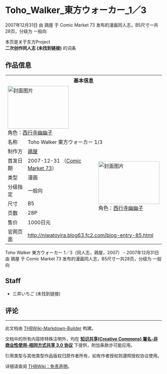 # Toho_Walker_東方ウォーカー_1／3

<!-- source html: G:\repos\THBWiki-Markdown-Builder\THBWikiMarkdown\Temp\main\6\61\ns0%3AToho_Walker_%E6%9D%B1%E6%96%B9%E3%82%A6%E3%82%A9%E3%83%BC%E3%82%AB%E3%83%BC_1%EF%BC%8F3.html -->

2007年12月31日 由 鶏屋 于 Comic Market 73 发布的漫画同人志，B5尺寸一共28页，分级为 一般向

本页是关于东方Project  
 **二次创作同人志 (未找到链接)** 的词条

## 作品信息

<table><tbody><tr><th colspan="3">基本信息</th></tr><tr><td class="cover-artwork-mobile" colspan="2"><a href="./文件-Toho_Walker_東方ウォーカー_1／3封面.jpg.md" class="image" title="封面图片"><img alt="封面图片" src="https://upload.thwiki.cc/thumb/c/cb/Toho_Walker_%E6%9D%B1%E6%96%B9%E3%82%A6%E3%82%A9%E3%83%BC%E3%82%AB%E3%83%BC_1%EF%BC%8F3%E5%B0%81%E9%9D%A2.jpg/196px-Toho_Walker_%E6%9D%B1%E6%96%B9%E3%82%A6%E3%82%A9%E3%83%BC%E3%82%AB%E3%83%BC_1%EF%BC%8F3%E5%B0%81%E9%9D%A2.jpg" decoding="async" loading="lazy" width="196" height="137" srcset="https://upload.thwiki.cc/thumb/c/cb/Toho_Walker_%E6%9D%B1%E6%96%B9%E3%82%A6%E3%82%A9%E3%83%BC%E3%82%AB%E3%83%BC_1%EF%BC%8F3%E5%B0%81%E9%9D%A2.jpg/294px-Toho_Walker_%E6%9D%B1%E6%96%B9%E3%82%A6%E3%82%A9%E3%83%BC%E3%82%AB%E3%83%BC_1%EF%BC%8F3%E5%B0%81%E9%9D%A2.jpg 1.5x, https://upload.thwiki.cc/thumb/c/cb/Toho_Walker_%E6%9D%B1%E6%96%B9%E3%82%A6%E3%82%A9%E3%83%BC%E3%82%AB%E3%83%BC_1%EF%BC%8F3%E5%B0%81%E9%9D%A2.jpg/392px-Toho_Walker_%E6%9D%B1%E6%96%B9%E3%82%A6%E3%82%A9%E3%83%BC%E3%82%AB%E3%83%BC_1%EF%BC%8F3%E5%B0%81%E9%9D%A2.jpg 2x" data-file-width="700" data-file-height="489"></a><div class="cover-char">角色：<a href="./西行寺幽幽子.md" title="西行寺幽幽子">西行寺幽幽子</a></div></td>
</tr><tr><td class="label">名称</td><td colspan="2"> Toho Walker 東方ウォーカー 1/3 </td></tr><tr><td class="label">制作方</td><td><a href="./鶏屋.md" title="鶏屋">鶏屋</a></td><td class="cover-artwork" rowspan="7" style="min-width:196px;"><a href="./文件-Toho_Walker_東方ウォーカー_1／3封面.jpg.md" class="image" title="封面图片"><img alt="封面图片" src="https://upload.thwiki.cc/thumb/c/cb/Toho_Walker_%E6%9D%B1%E6%96%B9%E3%82%A6%E3%82%A9%E3%83%BC%E3%82%AB%E3%83%BC_1%EF%BC%8F3%E5%B0%81%E9%9D%A2.jpg/196px-Toho_Walker_%E6%9D%B1%E6%96%B9%E3%82%A6%E3%82%A9%E3%83%BC%E3%82%AB%E3%83%BC_1%EF%BC%8F3%E5%B0%81%E9%9D%A2.jpg" decoding="async" loading="lazy" width="196" height="137" srcset="https://upload.thwiki.cc/thumb/c/cb/Toho_Walker_%E6%9D%B1%E6%96%B9%E3%82%A6%E3%82%A9%E3%83%BC%E3%82%AB%E3%83%BC_1%EF%BC%8F3%E5%B0%81%E9%9D%A2.jpg/294px-Toho_Walker_%E6%9D%B1%E6%96%B9%E3%82%A6%E3%82%A9%E3%83%BC%E3%82%AB%E3%83%BC_1%EF%BC%8F3%E5%B0%81%E9%9D%A2.jpg 1.5x, https://upload.thwiki.cc/thumb/c/cb/Toho_Walker_%E6%9D%B1%E6%96%B9%E3%82%A6%E3%82%A9%E3%83%BC%E3%82%AB%E3%83%BC_1%EF%BC%8F3%E5%B0%81%E9%9D%A2.jpg/392px-Toho_Walker_%E6%9D%B1%E6%96%B9%E3%82%A6%E3%82%A9%E3%83%BC%E3%82%AB%E3%83%BC_1%EF%BC%8F3%E5%B0%81%E9%9D%A2.jpg 2x" data-file-width="700" data-file-height="489"></a><div class="cover-char">角色：<a href="./西行寺幽幽子.md" title="西行寺幽幽子">西行寺幽幽子</a></div></td>
</tr><tr><td class="label">首发日期</td><td>2007-12-31&#160;（<a href="/展会作品列表?e=Comic+Market%2373">Comic Market 73</a>）</td></tr><tr><td class="label">类型</td><td>漫画</td></tr><tr><td class="label">分级指定</td><td>一般向</td></tr><tr><td class="label">尺寸</td><td>B5</td></tr><tr><td class="label">页数</td><td>28P</td></tr><tr><td class="label">售价</td><td>1000日元</td></tr>
<tr><td class="label">官网页面</td><td colspan="2"><a rel="nofollow" class="external free" href="http://niwatoyira.blog63.fc2.com/blog-entry-85.html">http://niwatoyira.blog63.fc2.com/blog-entry-85.html</a></td></tr></tbody></table>

Toho Walker 東方ウォーカー 1／3（同人志，鶏屋，2007） - 2007年12月31日 由 鶏屋 于 Comic Market 73 发布的漫画同人志，B5尺寸一共28页，分级为 一般向

## Staff
- 三井いちご (未找到链接)


## 评论




---

此文档由 [THBWiki-Markdown-Builder](https://github.com/Delsin-Yu/THBWiki-Markdown-Builder) 构建。

文档中的所有内容除特殊注明外，均在 [**知识共享(Creative Commons) 署名-非商业性使用-相同方式共享 3.0 协议**](https://creativecommons.org/licenses/by-sa/3.0/deed.zh-hans) 下提供，附加条款亦可能应用。

引用类型与其他类型作品版权归原作者所有，如有作者授权则遵照授权协议使用。

详细请查阅 [THBWiki：免责声明](https://thbwiki.cc/THBWiki:%E5%85%8D%E8%B4%A3%E5%A3%B0%E6%98%8E)。

